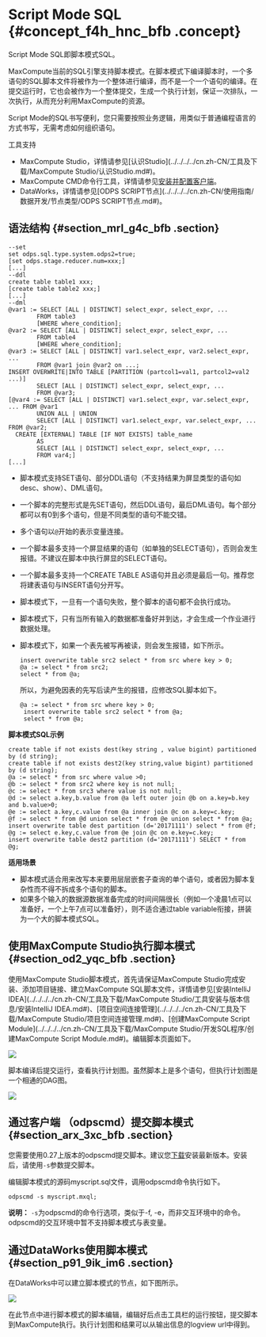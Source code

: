 # Script Mode SQL {#concept_f4h_hnc_bfb .concept}

Script Mode SQL即脚本模式SQL。

MaxCompute当前的SQL引擎支持脚本模式。在脚本模式下编译脚本时，一个多语句的SQL脚本文件将被作为一个整体进行编译，而不是一个一个语句的编译。在提交运行时，它也会被作为一个整体提交，生成一个执行计划，保证一次排队，一次执行，从而充分利用MaxCompute的资源。

Script Mode的SQL书写便利，您只需要按照业务逻辑，用类似于普通编程语言的方式书写，无需考虑如何组织语句。

工具支持

-   MaxCompute Studio，详情请参见[认识Studio](../../../../cn.zh-CN/工具及下载/MaxCompute Studio/认识Studio.md#)。
-   MaxCompute CMD命令行工具，详情请参见[安装并配置客户端](../../../../cn.zh-CN/准备工作/安装并配置客户端.md#)。
-   DataWorks，详情请参见[ODPS SCRIPT节点](../../../../cn.zh-CN/使用指南/数据开发/节点类型/ODPS SCRIPT节点.md#)。

## 语法结构 {#section_mrl_g4c_bfb .section}

```
--set
set odps.sql.type.system.odps2=true;
[set odps.stage.reducer.num=xxx;]
[...]
--ddl
create table table1 xxx;
[create table table2 xxx;]
[...]
--dml
@var1 := SELECT [ALL | DISTINCT] select_expr, select_expr, ...
        FROM table3
        [WHERE where_condition];
@var2 := SELECT [ALL | DISTINCT] select_expr, select_expr, ...
        FROM table4
        [WHERE where_condition];
@var3 := SELECT [ALL | DISTINCT] var1.select_expr, var2.select_expr, ...
        FROM @var1 join @var2 on ...;
INSERT OVERWRITE|INTO TABLE [PARTITION (partcol1=val1, partcol2=val2 ...)]
        SELECT [ALL | DISTINCT] select_expr, select_expr, ...
        FROM @var3;    
[@var4 := SELECT [ALL | DISTINCT] var1.select_expr, var.select_expr, ... FROM @var1 
        UNION ALL | UNION 
        SELECT [ALL | DISTINCT] var1.select_expr, var.select_expr, ... FROM @var2;    
  CREATE [EXTERNAL] TABLE [IF NOT EXISTS] table_name 
        AS 
        SELECT [ALL | DISTINCT] select_expr, select_expr, ...
        FROM var4;]
[...]
```

-   脚本模式支持SET语句、部分DDL语句（不支持结果为屏显类型的语句如desc、show）、DML语句。
-   一个脚本的完整形式是先SET语句，然后DDL语句，最后DML语句。每个部分都可以有0到多个语句，但是不同类型的语句不能交错。
-   多个语句以`@`开始的表示变量连接。
-   一个脚本最多支持一个屏显结果的语句（如单独的SELECT语句），否则会发生报错。不建议在脚本中执行屏显的SELECT语句。
-   一个脚本最多支持一个CREATE TABLE AS语句并且必须是最后一句。推荐您将建表语句与INSERT语句分开写。
-   脚本模式下，一旦有一个语句失败，整个脚本的语句都不会执行成功。
-   脚本模式下，只有当所有输入的数据都准备好并到达，才会生成一个作业进行数据处理。
-   脚本模式下，如果一个表先被写再被读，则会发生报错，如下所示。

    ```
    insert overwrite table src2 select * from src where key > 0;
    @a := select * from src2;
    select * from @a;
    ```

    所以，为避免因表的先写后读产生的报错，应修改SQL脚本如下。

    ```
    @a := select * from src where key > 0;
     insert overwrite table src2 select * from @a;
     select * from @a;
    ```


**脚本模式SQL示例** 

```
create table if not exists dest(key string , value bigint) partitioned by (d string);
create table if not exists dest2(key string,value bigint) partitioned by (d string);
@a := select * from src where value >0;
@b := select * from src2 where key is not null;
@c := select * from src3 where value is not null;
@d := select a.key,b.value from @a left outer join @b on a.key=b.key and b.value>0;
@e := select a.key,c.value from @a inner join @c on a.key=c.key;
@f := select * from @d union select * from @e union select * from @a;
insert overwrite table dest partition (d='20171111') select * from @f;
@g := select e.key,c.value from @e join @c on e.key=c.key;
insert overwrite table dest2 partition (d='20171111') SELECT * from @g;
```

**适用场景** 

-   脚本模式适合用来改写本来要用层层嵌套子查询的单个语句，或者因为脚本复杂性而不得不拆成多个语句的脚本。
-   如果多个输入的数据源数据准备完成的时间间隔很长（例如一个凌晨1点可以准备好，一个上午7点可以准备好），则不适合通过table variable衔接，拼装为一个大的脚本模式SQL。

## 使用MaxCompute Studio执行脚本模式 {#section_od2_yqc_bfb .section}

使用MaxCompute Studio脚本模式，首先请保证MaxCompute Studio完成安装、添加项目链接、建立MaxCompute SQL脚本文件，详情请参见[安装IntelliJ IDEA](../../../../cn.zh-CN/工具及下载/MaxCompute Studio/工具安装与版本信息/安装IntelliJ IDEA.md#)、[项目空间连接管理](../../../../cn.zh-CN/工具及下载/MaxCompute Studio/项目空间连接管理.md#)、[创建MaxCompute Script Module](../../../../cn.zh-CN/工具及下载/MaxCompute Studio/开发SQL程序/创建MaxCompute Script Module.md#)。编辑脚本页面如下。

![](http://static-aliyun-doc.oss-cn-hangzhou.aliyuncs.com/assets/img/20231/155558353544793_zh-CN.png)

脚本编译后提交运行，查看执行计划图。虽然脚本上是多个语句，但执行计划图是一个相通的DAG图。

![](http://static-aliyun-doc.oss-cn-hangzhou.aliyuncs.com/assets/img/20231/155558353511441_zh-CN.png)

## 通过客户端 （odpscmd）提交脚本模式 {#section_arx_3xc_bfb .section}

您需要使用0.27上版本的odpscmd提交脚本。建议您[下载](http://odps.alibaba-inc.com/official_downloads/odpscmd/)安装最新版本。安装后，请使用`-s`参数提交脚本。

编辑脚本模式的源码myscript.sql文件，调用odpscmd命令执行如下。

 `odpscmd -s myscript.mxql;` 

**说明：** `-s`为odpscmd的命令行选项，类似于-f, -e，而非交互环境中的命令。odpscmd的交互环境中暂不支持脚本模式与表变量。

## 通过DataWorks使用脚本模式 {#section_p91_9ik_im6 .section}

在DataWorks中可以建立脚本模式的节点，如下图所示。

![](http://static-aliyun-doc.oss-cn-hangzhou.aliyuncs.com/assets/img/20231/155558353544790_zh-CN.png)

在此节点中进行脚本模式的脚本编辑，编辑好后点击工具栏的运行按钮，提交脚本到MaxCompute执行。执行计划图和结果可以从输出信息的logview url中得到。

